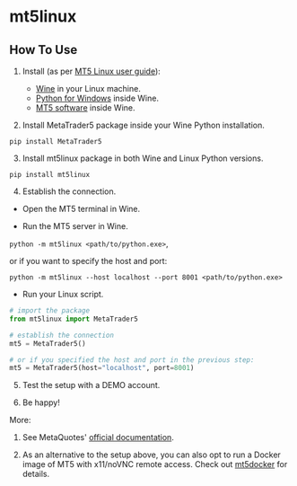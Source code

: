 # mt5linux

## How To Use

1. Install (as per [MT5 Linux user guide](https://www.metatrader5.com/en/terminal/help/start_advanced/install_linux)):
    * [Wine](https://www.winehq.org) in your Linux machine.
    * [Python for Windows](https://www.python.org) inside Wine.
    * [MT5 software](https://www.metatrader5.com) inside Wine.
    
2. Install MetaTrader5 package inside your Wine Python installation.

```
pip install MetaTrader5
```

3. Install mt5linux package in both Wine and Linux Python versions.

```
pip install mt5linux
```

4. Establish the connection.

* Open the MT5 terminal in Wine.

* Run the MT5 server in Wine.

`python -m mt5linux <path/to/python.exe>`,

or if you want to specify the host and port:

`python -m mt5linux --host localhost --port 8001 <path/to/python.exe>`

* Run your Linux script.

```python
# import the package
from mt5linux import MetaTrader5

# establish the connection
mt5 = MetaTrader5()

# or if you specified the host and port in the previous step:
mt5 = MetaTrader5(host="localhost", port=8001)
```

5. Test the setup with a DEMO account.

6. Be happy!

More:

1. See MetaQuotes' [official documentation](https://www.mql5.com/en/docs/python_metatrader5).

2. As an alternative to the setup above, you can also opt to run a Docker image of MT5 with x11/noVNC remote access. Check out [mt5docker](https://github.com/hpdeandrade/mt5docker) for details.